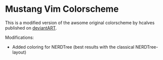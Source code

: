 Mustang Vim Colorscheme
=======================

This is a modified version of the awsome original colorscheme by hcalves
published on [deviantART](http://hcalves.deviantart.com/art/Mustang-Vim-Colorscheme-98974484).

Modifications:

* Added coloring for NERDTree (best results with the classical NERDTree-layout)
